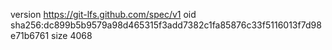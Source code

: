 version https://git-lfs.github.com/spec/v1
oid sha256:dc899b5b9579a98d465315f3add7382c1fa85876c33f5116013f7d98e71b6761
size 4068
